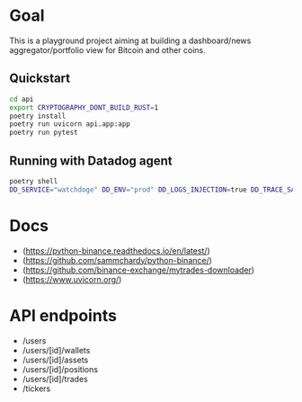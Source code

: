 # Goal
This is a playground project aiming at building a dashboard/news aggregator/portfolio view for Bitcoin and other coins.

## Quickstart
```bash
cd api
export CRYPTOGRAPHY_DONT_BUILD_RUST=1
poetry install
poetry run uvicorn api.app:app
poetry run pytest
```

## Running with Datadog agent
```bash
poetry shell
DD_SERVICE="watchdoge" DD_ENV="prod" DD_LOGS_INJECTION=true DD_TRACE_SAMPLE_RATE="1" DD_PROFILING_ENABLED=true ddtrace-run uvicorn api.app:app
```

# Docs
* (https://python-binance.readthedocs.io/en/latest/)
* (https://github.com/sammchardy/python-binance/)
* (https://github.com/binance-exchange/mytrades-downloader)
* (https://www.uvicorn.org/)
# API endpoints

* /users
* /users/[id]/wallets
* /users/[id]/assets
* /users/[id]/positions
* /users/[id]/trades
* /tickers
